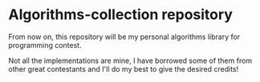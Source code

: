# Algorithms-collection repository

From now on, this repository will be my personal algorithms library for programming contest.

Not all the implementations are mine, I have borrowed some of them from other great contestants and I'll do my best to give the desired credits!







